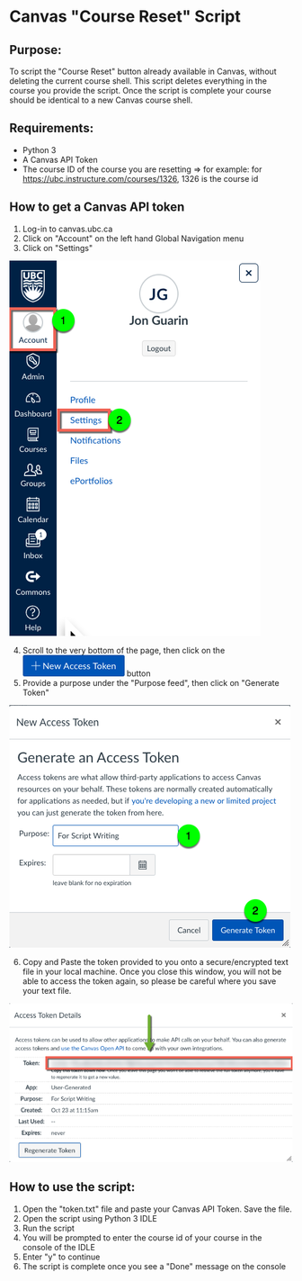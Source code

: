 # Canvas "Course Reset" Script

## Purpose: 
To script the "Course Reset" button already available in Canvas, without deleting the current course shell. This script deletes everything in the course you provide the script. Once the script is complete your course should be identical to a new Canvas course shell. 	

## Requirements:
- Python 3
- A Canvas API Token
- The course ID of the course you are resetting
=> for example: for https://ubc.instructure.com/courses/1326, 1326 is the course id

## How to get a Canvas API token
1. Log-in to canvas.ubc.ca
2. Click on "Account" on the left hand Global Navigation menu
3. Click on "Settings" 

![settings](https://github.com/jguarin16/screenshots/blob/master/account_settings.png)

4. Scroll to the very bottom of the page, then click on the ![new_access_token](https://github.com/jguarin16/screenshots/blob/master/access_token_button.png) button
5. Provide a purpose under the "Purpose feed", then click on "Generate Token"

![access-token-window](https://github.com/jguarin16/screenshots/blob/master/access_token_window.png)

6. Copy and Paste the token provided to you onto a secure/encrypted text file in your local machine. Once you close this window, you will not be able to access the token again, so please be careful where you save your text file.

![access-token-details](https://github.com/jguarin16/screenshots/blob/master/save_token.png)

## How to use the script:
1. Open the "token.txt" file and paste your Canvas API Token. Save the file.
2. Open the script using Python 3 IDLE
3. Run the script
4. You will be prompted to enter the course id of your course in the console of the IDLE
5. Enter "y" to continue
6. The script is complete once you see a "Done" message on the console

